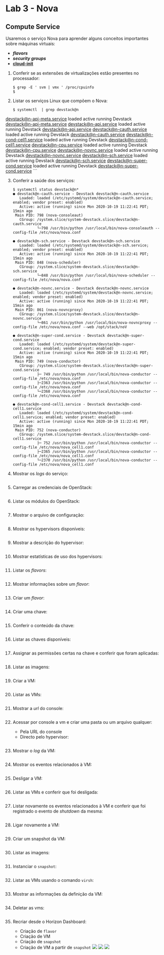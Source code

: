 # Lab 3 - Nova

## Compute Service
Usaremos o serviço Nova para aprender alguns conceitos importantes sobre máquinas virtuais:
 - ***flavors***
 - ***security groups***
 - **[cloud-init](https://cloud-init.io/)**

1. Conferir se as extensões de virtualizações estão presentes no processador:
    ```
    $ grep -E ' svm | vmx ' /proc/cpuinfo
    $
    ```

2.	Listar os serviços Linux que compõem o Nova:
    ```
    $ systemctl  | grep devstack@n
   devstack@n-api-meta.service                                                                      loaded active running   Devstack devstack@n-api-meta.service
   devstack@n-api.service                                                                           loaded active running   Devstack devstack@n-api.service
   devstack@n-cauth.service                                                                         loaded active running   Devstack devstack@n-cauth.service
   devstack@n-cond-cell1.service                                                                    loaded active running   Devstack devstack@n-cond-cell1.service
   devstack@n-cpu.service                                                                           loaded active running   Devstack devstack@n-cpu.service
   devstack@n-novnc.service                                                                         loaded active running   Devstack devstack@n-novnc.service
   devstack@n-sch.service                                                                           loaded active running   Devstack devstack@n-sch.service
   devstack@n-super-cond.service                                                                    loaded active running   Devstack devstack@n-super-cond.service
    ```

3.	Conferir a saúde dos serviços:
    ```
    $ systemctl status devstack@n*
    ● devstack@n-cauth.service - Devstack devstack@n-cauth.service
       Loaded: loaded (/etc/systemd/system/devstack@n-cauth.service; enabled; vendor preset: enabled)
       Active: active (running) since Mon 2020-10-19 11:22:41 PDT; 15min ago
     Main PID: 798 (nova-consoleaut)
       CGroup: /system.slice/system-devstack.slice/devstack@n-cauth.service
               └─798 /usr/bin/python /usr/local/bin/nova-consoleauth --config-file /etc/nova/nova.conf
               
    ● devstack@n-sch.service - Devstack devstack@n-sch.service
       Loaded: loaded (/etc/systemd/system/devstack@n-sch.service; enabled; vendor preset: enabled)
       Active: active (running) since Mon 2020-10-19 11:22:41 PDT; 15min ago
     Main PID: 848 (nova-scheduler)
       CGroup: /system.slice/system-devstack.slice/devstack@n-sch.service
               └─848 /usr/bin/python /usr/local/bin/nova-scheduler --config-file /etc/nova/nova.conf
               
    ● devstack@n-novnc.service - Devstack devstack@n-novnc.service
       Loaded: loaded (/etc/systemd/system/devstack@n-novnc.service; enabled; vendor preset: enabled)
       Active: active (running) since Mon 2020-10-19 11:22:41 PDT; 15min ago
     Main PID: 861 (nova-novncproxy)
       CGroup: /system.slice/system-devstack.slice/devstack@n-novnc.service
               └─861 /usr/bin/python /usr/local/bin/nova-novncproxy --config-file /etc/nova/nova.conf --web /opt/stack/noV
               
    ● devstack@n-super-cond.service - Devstack devstack@n-super-cond.service
       Loaded: loaded (/etc/systemd/system/devstack@n-super-cond.service; enabled; vendor preset: enabled)
       Active: active (running) since Mon 2020-10-19 11:22:41 PDT; 15min ago
     Main PID: 749 (nova-conductor)
       CGroup: /system.slice/system-devstack.slice/devstack@n-super-cond.service
               ├─ 749 /usr/bin/python /usr/local/bin/nova-conductor --config-file /etc/nova/nova.conf
               ├─2363 /usr/bin/python /usr/local/bin/nova-conductor --config-file /etc/nova/nova.conf
               └─2368 /usr/bin/python /usr/local/bin/nova-conductor --config-file /etc/nova/nova.conf
               
    ● devstack@n-cond-cell1.service - Devstack devstack@n-cond-cell1.service
       Loaded: loaded (/etc/systemd/system/devstack@n-cond-cell1.service; enabled; vendor preset: enabled)
       Active: active (running) since Mon 2020-10-19 11:22:41 PDT; 15min ago
     Main PID: 752 (nova-conductor)
       CGroup: /system.slice/system-devstack.slice/devstack@n-cond-cell1.service
               ├─ 752 /usr/bin/python /usr/local/bin/nova-conductor --config-file /etc/nova/nova_cell1.conf
               ├─2365 /usr/bin/python /usr/local/bin/nova-conductor --config-file /etc/nova/nova_cell1.conf
               └─2370 /usr/bin/python /usr/local/bin/nova-conductor --config-file /etc/nova/nova_cell1.conf
    ```

4.	Mostrar os *logs* do serviço:
    ```
    
    ```

5. Carregar as credenciais de OpenStack:
    ```
    ```

6.	Listar os módulos do OpenStack:
    ```
    ```

7.	Mostrar o arquivo de configuração:
    ```
    ```

8.	Mostrar os hypervisors disponíveis:
    ```
    ```

9.	Mostrar a descrição do hypervisor:
    ```
    ```

10.	Mostrar estatísticas de uso dos hypervisors:
    ```
    ```

11.	Listar os *flavors*:
    ```
    ```

12.	Mostrar informações sobre um *flavor*:
    ```
    ```

13.	Criar um *flavor*: 
    ```
    ```

14.	Criar uma chave:
    ```
    ```

15.	Conferir o conteúdo da chave:
    ```
    ```

16.	Listar as chaves disponíveis:
    ```
    ```

17.	Assignar as permissões certas na chave e conferir que foram aplicadas:
    ```
    ```

18.	Listar as imagens:
    ```
    ```

19.	Criar a VM: 
    ```
    ```

20.	Listar as VMs:
    ```
    ```

21.	Mostrar a *url* do console:
    ```
    ```

22.	Acessar por console a vm e criar uma pasta ou um arquivo qualquer:
    - Pela URL do console
    - Directo pelo hypervisor:
    ```
    ```
    
23.	Mostrar o *log* da VM:
    ```
    ```

24.	Mostrar os eventos relacionados à VM:
    ```
    ```

25.	Desligar a VM:
    ```
    ```

26.	Listar as VMs e conferir que foi desligada:
    ```
    ```

27.	Listar novamente os eventos relacionados à VM e conferir que foi registrado o evento de *shutdown* da mesma:
    ```
    ```

28.	Ligar novamente a VM:
    ```
    ```

29.	Criar um snapshot da VM:
    ```
    ```

30.	Listar as imagens:
    ```
    ```

31.	Instanciar o `snapshot`:
    ```
    ```

32.	Listar as VMs usando o comando `virsh`:
    ```
    ```

33.	Mostrar as informações da definição da VM:
    ```
    ```

34.	Deletar as vms:
    ```
    ```

35. Recriar desde o Horizon Dashboard:
    - Criação de `flavor` 
    - Criação de VM
    - Criação de `snapshot`
    - Criação de VM a partir de `snapshot`
    ![](/cld/openstack/img/nova1.png)
    ![](/cld/openstack/img/nova2.png)
    ![](/cld/openstack/img/nova3.png)
